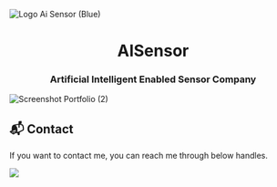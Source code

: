 ![Logo Ai Sensor (Blue)](https://github.com/faishalwahiduddin/AISensor.id/assets/15316893/be15b7c0-4d77-47b7-8cf1-b7444eea379f)



<h1 align="center">AISensor</h1> 
<h3 align="center">Artificial Intelligent Enabled Sensor Company</h3>



![Screenshot Portfolio (2)](https://github.com/faishalwahiduddin/AISensor.id/assets/15316893/1cddc29d-8f5d-475b-b8c2-7bc4844e0139)


## 📬 Contact


If you want to contact me, you can reach me through below handles.

<a href="https://www.linkedin.com/in/faishal-wahiduddin/"><img src="https://img.shields.io/badge/LinkedIn-0077B5?style=for-the-badge&logo=linkedin&logoColor=white" ></img></a>
